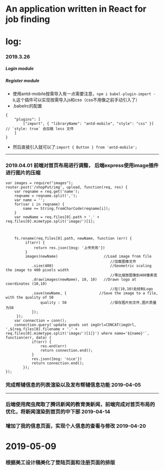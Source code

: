 # An application written in React for job finding
# log:
### 2019.3.26
##### Login module
##### Register module
+ 使用antd-mobile按需导入有一点需要注意，`npm i babel-plugin-import -D`,这个插件可以实现按需导入js和css（css不用像之前手动引入了）
+ .babelrc的配置
```
{
	"plugins": [
		["import", { "libraryName": "antd-mobile", "style": "css" }] // `style: true` 会加载 less 文件
	]
}
```
+ 然后直接引入就可以了:`import { Button } from 'antd-mobile';`
---
### 2019.04.01 前端对首页布局进行调整， 后端express使用image插件进行图片的压缩
```
var images = require("images");
router.post('/shopPut/img', upload, function(req, res) {
	var reqname = req.get('name');
	reqname = reqname.split(',');
	var name = '';
	for(var i in reqname) {
		name += String.fromCharCode(reqname[i]);
	}
	var newName = req.files[0].path + '.' + req.files[0].mimetype.split('image/')[1];



	fs.rename(req.files[0].path, newName, function (err) {
         if(err) {
             return res.json({msg: '上传失败'})
         }
         images(newName)                     //Load image from file 
		                                        //加载图像文件
		    .size(400)                          //Geometric scaling the image to 400 pixels width
		                                        //等比缩放图像到400像素宽
		    .draw(images(newName), 10, 10)   //Drawn logo at coordinates (10,10)
		                                        //在(10,10)处绘制Logo
		    .save(newName, {               //Save the image to a file, with the quality of 50
		        quality : 50                    //保存图片到文件,图片质量为50
		    });
     });
	var connection = conn();
	connection.query(`update goods set imgUrl=CONCAT(imgUrl, ',${req.files[0].filename + '.' + req.files[0].mimetype.split('image/')[1]}') where name='${name}'`, function(err, data) {
			if(err) {
				res.end(err)
				return connection.end();
			} 
			res.json({msg: 'nice'})
			return connection.end();
		});
});
```
### 完成帮辅信息的列表渲染以及发布帮辅信息功能 2019-04-05
---
### 后端使用爬虫爬取了腾讯新闻的教育类新闻，前端完成对首页布局的优化，将新闻渲染到首页的中下部 2019-04-14 
### 增加了我的信息页面，实现个人信息的查看与修改 2019-04-20
# 2019-05-09
### 根据美工设计稿美化了登陆页面和注册页面的排版